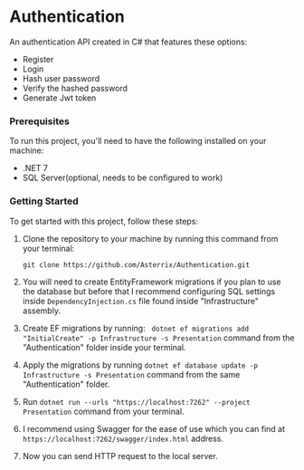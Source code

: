 # Authentication
An authentication API created in C# that features these options:
- Register
- Login
- Hash user password
- Verify the hashed password
- Generate Jwt token

### Prerequisites
To run this project, you'll need to have the following installed on your machine:
- .NET 7
- SQL Server(optional, needs to be configured to work)

### Getting Started
To get started with this project, follow these steps:
1. Clone the repository to your machine by running this command from your terminal:

    ```git clone https://github.com/Asterrix/Authentication.git```

2. You will need to create EntityFramework migrations if you plan to use the database but before that I recommend configuring SQL settings inside ```DependencyInjection.cs``` file found inside "Infrastructure" assembly.
3. Create EF migrations by running:
``` dotnet ef migrations add "InitialCreate" -p Infrastructure -s Presentation``` command from the "Authentication" folder inside your terminal.
4. Apply the migrations by running ```dotnet ef database update -p Infrastructure -s Presentation``` command from the same "Authentication" folder.
5. Run ```dotnet run --urls "https://localhost:7262" --project Presentation``` command from your terminal.
6. I recommend using Swagger for the ease of use which you can find at `https://localhost:7262/swagger/index.html` address.
7. Now you can send HTTP request to the local server.